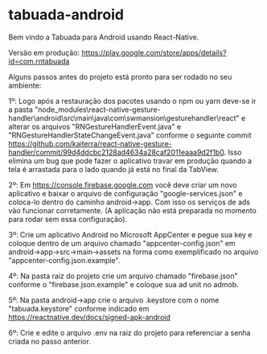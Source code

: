 # tabuada-android

Bem vindo a Tabuada para Android usando React-Native.

Versão em produção: https://play.google.com/store/apps/details?id=com.rntabuada

Alguns passos antes do projeto está pronto para ser rodado no seu ambiente:

1º: Logo após a restauração dos pacotes usando o npm ou yarn deve-se ir a pasta "node_modules\react-native-gesture-handler\android\src\main\java\com\swmansion\gesturehandler\react" e alterar os arquivos "RNGestureHandlerEvent.java" e "RNGestureHandlerStateChangeEvent.java" conforme o seguinte commit https://github.com/kaiterra/react-native-gesture-handler/commit/99d4ddcbc2128ad4634a28caf2011eaaa9d2f1b0. Isso elimina um bug que pode fazer o aplicativo travar em produção quando a tela é arrastada para o lado quando já está no final da TabView.

2º: Em https://console.firebase.google.com você deve criar um novo aplicativo e baixar o arquivo de configuração "google-services.json" e coloca-lo dentro do caminho android->app. Com isso os serviços de ads vão funcionar corretamente. (A aplicação não está preparada no momento para rodar sem essa configuração).

3º: Crie um aplicativo Android no Microsoft AppCenter e pegue sua key e coloque dentro de um arquivo chamado "appcenter-config.json" em android->app->src->main->assets na forma como exemplificado no arquivo "appcenter-config.json.example".

4º: Na pasta raiz do projeto crie um arquivo chamado "firebase.json" conforme o "firebase.json.example" e coloque sua ad unit no admob.

5º: Na pasta android->app crie o arquivo .keystore com o nome "tabuada.keystore" conforme indicado em https://reactnative.dev/docs/signed-apk-android

6º: Crie e edite o arquivo .env na raiz do projeto para referenciar a senha criada no passo anterior.
